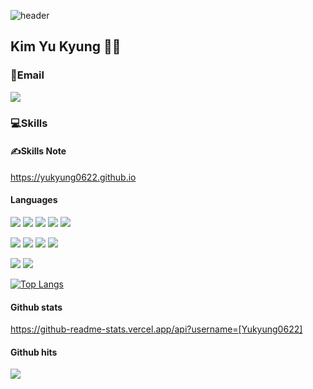 ![header](https://capsule-render.vercel.app/api?type=waving&color=auto&height=450&section=header&text=Hi🙋&desc=github.com/Yukyung0622%20)

## Kim Yu Kyung 👩‍💻


### 📩Email 
<img src="https://img.shields.io/badge/kkmomang0622@gmail.com-EA4335?style=flat-square&logo=Gmail&logoColor=white"/> 



### 💻Skills

#### ✍️Skills Note

https://yukyung0622.github.io

#### Languages

<img src="https://img.shields.io/badge/Java-007396?style=flat-square&logo=Java&logoColor=white"/> <img src="https://img.shields.io/badge/Python-3776AB?style=flat-square&logo=Python&logoColor=yellow"/> <img src="https://img.shields.io/badge/Spring Boot-6DB33F?style=flat-square&logo=Spring Boot&logoColor=white"/> <img src="https://img.shields.io/badge/MySQL-4479A1?style=flat-square&logo=MySQL&logoColor=white"/> <img src="https://img.shields.io/badge/Linux-FCC624?style=flat-square&logo=Linux&logoColor=white"/>

<img src="https://img.shields.io/badge/JavaScript-F7DF1E?style=flat-square&logo=JavaScript&logoColor=white"/> <img src="https://img.shields.io/badge/HTML5-E34F26?style=flat-square&logo=HTML5&logoColor=white"/> <img src="https://img.shields.io/badge/CSS3-1572B6?style=flat-square&logo=CSS3&logoColor=white"/> <img src="https://img.shields.io/badge/React-61DAFB?style=flat-square&logo=React&logoColor=blue"/>

<img src="https://img.shields.io/badge/RStudio-75AADB?style=flat-square&logo=RStudio&logoColor=white"/> <img src="https://img.shields.io/badge/Google Colab-F9AB00?style=flat-square&logo=Google Colab&logoColor=orange"/>

[![Top Langs](https://github-readme-stats.vercel.app/api/top-langs/?username=Yukyung0622&layout=compact)](https://github.com/Yukyung0622/github-readme-stats)

#### Github stats
<!-- ![Anurag's GitHub stats](https://github-readme-stats.vercel.app/api?username=Yukyung0622&show_icons=true&theme=vue) -->
https://github-readme-stats.vercel.app/api?username=[Yukyung0622]

#### Github hits
<!-- [![hits](https://hits.seeyoufarm.com/api/count/incr/badge.svg?url=https%3A%2F%2Fgithub.com%2Fohbyul&count_bg=%237A7A7A&title_bg=%23FFADCC&icon=reverbnation.svg&icon_color=%23FF0000&title=hits&edge_flat=false)](https://hits.seeyoufarm.com) -->

<a href="https://hits.seeyoufarm.com"><img src="https://hits.seeyoufarm.com/api/count/incr/badge.svg?url=https%3A%2F%2Fgithub.com%2FYukyung0622&count_bg=%23000000&title_bg=%23000000&icon=github.svg&icon_color=%23FFFFFF&title=GitHub&edge_flat=false"/></a>








<!--
**Yukyung0622/Yukyung0622** is a ✨ _special_ ✨ repository because its `README.md` (this file) appears on your GitHub profile.

Here are some ideas to get you started:

- 🔭 I’m currently working on ...
- 🌱 I’m currently learning ...
- 👯 I’m looking to collaborate on ...
- 🤔 I’m looking for help with ...
- 💬 Ask me about ...
- 📫 How to reach me: ...
- 😄 Pronouns: ...
- ⚡ Fun fact: ...
-->
